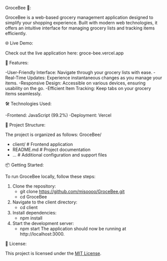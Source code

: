 GroceBee 🐝:

GroceBee is a web-based grocery management application designed to simplify your shopping experience. Built with modern web technologies, it offers an intuitive interface for managing grocery lists and tracking items efficiently.

🌐 Live Demo:

Check out the live application here: groce-bee.vercel.app

🚀 Features:

-User-Friendly Interface: Navigate through your grocery lists with ease.
-Real-Time Updates: Experience instantaneous changes as you manage your items.
-Responsive Design: Accessible on various devices, ensuring usability on the go.
-Efficient Item Tracking: Keep tabs on your grocery items seamlessly.

🛠️ Technologies Used:

-Frontend: JavaScript (99.2%)
-Deployment: Vercel

📂 Project Structure:

The project is organized as follows:
GroceBee/
- client/   # Frontend application
- README.md # Project documentation
- ...       # Additional configuration and support files

📦 Getting Started:

To run GroceBee locally, follow these steps:
1. Clone the repository:
   - git clone https://github.com/misoooo/GroceBee.git
   - cd GroceBee
2. Navigate to the client directory:
   - cd client
3. Install dependencies:
   - npm install
4. Start the development server:
   - npm start
The application should now be running at http://localhost:3000.

📄 License:

This project is licensed under the [MIT License](LICENSE).
